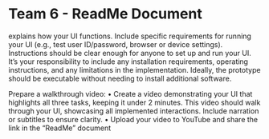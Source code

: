 # Team 6 - ReadMe Document
explains how your UI functions. Include specific
requirements for running your UI (e.g., test user ID/password, browser or
device settings). Instructions should be clear enough for anyone to set up and
run your UI. It’s your responsibility to include any installation requirements,
operating instructions, and any limitations in the implementation. Ideally, the
prototype should be executable without needing to install additional software.

Prepare a walkthrough video:
• Create a video demonstrating your UI that highlights all three tasks, keeping it
under 2 minutes. This video should walk through your UI, showcasing all
implemented interactions. Include narration or subtitles to ensure clarity.
• Upload your video to YouTube and share the link in the “ReadMe” document
